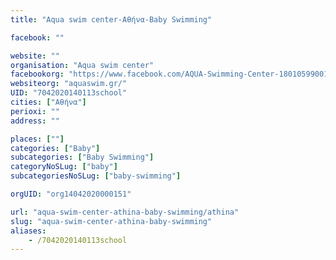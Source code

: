 ```yaml
---
title: "Aqua swim center-Αθήνα-Baby Swimming"

facebook: ""

website: ""
organisation: "Aqua swim center"
facebookorg: "https://www.facebook.com/AQUA-Swimming-Center-1801059900120813/"
websiteorg: "aquaswim.gr/"
UID: "7042020140113school"
cities: ["Αθήνα"]
perioxi: ""
address: ""

places: [""]
categories: ["Baby"]
subcategories: ["Baby Swimming"]
categoryNoSLug: ["baby"]
subcategoriesNoSLug: ["baby-swimming"]

orgUID: "org14042020000151"

url: "aqua-swim-center-athina-baby-swimming/athina"
slug: "aqua-swim-center-athina-baby-swimming"
aliases:
    - /7042020140113school
---
```





